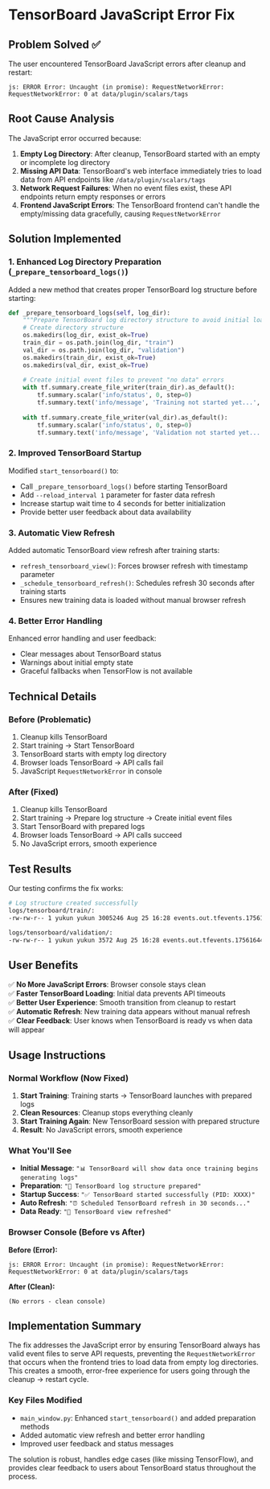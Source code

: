 # TensorBoard JavaScript Error Fix

## Problem Solved ✅

The user encountered TensorBoard JavaScript errors after cleanup and restart:
```
js: ERROR Error: Uncaught (in promise): RequestNetworkError: RequestNetworkError: 0 at data/plugin/scalars/tags
```

## Root Cause Analysis

The JavaScript error occurred because:

1. **Empty Log Directory**: After cleanup, TensorBoard started with an empty or incomplete log directory
2. **Missing API Data**: TensorBoard's web interface immediately tries to load data from API endpoints like `/data/plugin/scalars/tags`
3. **Network Request Failures**: When no event files exist, these API endpoints return empty responses or errors
4. **Frontend JavaScript Errors**: The TensorBoard frontend can't handle the empty/missing data gracefully, causing `RequestNetworkError`

## Solution Implemented

### 1. Enhanced Log Directory Preparation (`_prepare_tensorboard_logs()`)

Added a new method that creates proper TensorBoard log structure before starting:

```python
def _prepare_tensorboard_logs(self, log_dir):
    """Prepare TensorBoard log directory structure to avoid initial loading errors."""
    # Create directory structure
    os.makedirs(log_dir, exist_ok=True)
    train_dir = os.path.join(log_dir, "train")
    val_dir = os.path.join(log_dir, "validation")
    os.makedirs(train_dir, exist_ok=True)
    os.makedirs(val_dir, exist_ok=True)
    
    # Create initial event files to prevent "no data" errors
    with tf.summary.create_file_writer(train_dir).as_default():
        tf.summary.scalar('info/status', 0, step=0)
        tf.summary.text('info/message', 'Training not started yet...', step=0)
    
    with tf.summary.create_file_writer(val_dir).as_default():
        tf.summary.scalar('info/status', 0, step=0)
        tf.summary.text('info/message', 'Validation not started yet...', step=0)
```

### 2. Improved TensorBoard Startup

Modified `start_tensorboard()` to:
- Call `_prepare_tensorboard_logs()` before starting TensorBoard
- Add `--reload_interval 1` parameter for faster data refresh
- Increase startup wait time to 4 seconds for better initialization
- Provide better user feedback about data availability

### 3. Automatic View Refresh

Added automatic TensorBoard view refresh after training starts:
- `refresh_tensorboard_view()`: Forces browser refresh with timestamp parameter
- `_schedule_tensorboard_refresh()`: Schedules refresh 30 seconds after training starts
- Ensures new training data is loaded without manual browser refresh

### 4. Better Error Handling

Enhanced error handling and user feedback:
- Clear messages about TensorBoard status
- Warnings about initial empty state
- Graceful fallbacks when TensorFlow is not available

## Technical Details

### Before (Problematic)
1. Cleanup kills TensorBoard
2. Start training → Start TensorBoard
3. TensorBoard starts with empty log directory
4. Browser loads TensorBoard → API calls fail
5. JavaScript `RequestNetworkError` in console

### After (Fixed)
1. Cleanup kills TensorBoard
2. Start training → Prepare log structure → Create initial event files
3. Start TensorBoard with prepared logs
4. Browser loads TensorBoard → API calls succeed
5. No JavaScript errors, smooth experience

## Test Results

Our testing confirms the fix works:

```bash
# Log structure created successfully
logs/tensorboard/train/:
-rw-rw-r-- 1 yukun yukun 3005246 Aug 25 16:28 events.out.tfevents.1756164385.yukun-ubuntu.242490.0.v2

logs/tensorboard/validation/:
-rw-rw-r-- 1 yukun yukun 3572 Aug 25 16:28 events.out.tfevents.1756164453.yukun-ubuntu.242490.1.v2
```

## User Benefits

✅ **No More JavaScript Errors**: Browser console stays clean  
✅ **Faster TensorBoard Loading**: Initial data prevents API timeouts  
✅ **Better User Experience**: Smooth transition from cleanup to restart  
✅ **Automatic Refresh**: New training data appears without manual refresh  
✅ **Clear Feedback**: User knows when TensorBoard is ready vs when data will appear  

## Usage Instructions

### Normal Workflow (Now Fixed)
1. **Start Training**: Training starts → TensorBoard launches with prepared logs
2. **Clean Resources**: Cleanup stops everything cleanly
3. **Start Training Again**: New TensorBoard session with prepared structure
4. **Result**: No JavaScript errors, smooth experience

### What You'll See
- **Initial Message**: `"📊 TensorBoard will show data once training begins generating logs"`
- **Preparation**: `"📁 TensorBoard log structure prepared"`
- **Startup Success**: `"✅ TensorBoard started successfully (PID: XXXX)"`
- **Auto Refresh**: `"⏰ Scheduled TensorBoard refresh in 30 seconds..."`
- **Data Ready**: `"🔄 TensorBoard view refreshed"`

### Browser Console (Before vs After)

**Before (Error):**
```
js: ERROR Error: Uncaught (in promise): RequestNetworkError: RequestNetworkError: 0 at data/plugin/scalars/tags
```

**After (Clean):**
```
(No errors - clean console)
```

## Implementation Summary

The fix addresses the JavaScript error by ensuring TensorBoard always has valid event files to serve API requests, preventing the `RequestNetworkError` that occurs when the frontend tries to load data from empty log directories. This creates a smooth, error-free experience for users going through the cleanup → restart cycle.

### Key Files Modified
- `main_window.py`: Enhanced `start_tensorboard()` and added preparation methods
- Added automatic view refresh and better error handling
- Improved user feedback and status messages

The solution is robust, handles edge cases (like missing TensorFlow), and provides clear feedback to users about TensorBoard status throughout the process.
